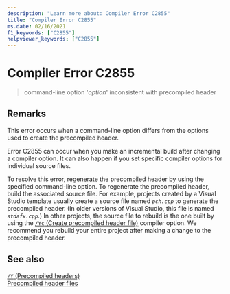 ```yaml
---
description: "Learn more about: Compiler Error C2855"
title: "Compiler Error C2855"
ms.date: 02/16/2021
f1_keywords: ["C2855"]
helpviewer_keywords: ["C2855"]
---
```

# Compiler Error C2855

> command-line option '*option*' inconsistent with precompiled header

## Remarks

This error occurs when a command-line option differs from the options used to create the precompiled header.

Error C2855 can occur when you make an incremental build after changing a compiler option. It can also happen if you set specific compiler options for individual source files.

To resolve this error, regenerate the precompiled header by using the specified command-line option. To regenerate the precompiled header, build the associated source file. For example, projects created by a Visual Studio template usually create a source file named *`pch.cpp`* to generate the precompiled header. (In older versions of Visual Studio, this file is named *`stdafx.cpp`*.) In other projects, the source file to rebuild is the one built by using the [`/Yc` (Create precompiled header file)](../../build/reference/yc-create-precompiled-header-file.md) compiler option. We recommend you rebuild your entire project after making a change to the precompiled header.

## See also

[`/Y` (Precompiled headers)](../../build/reference/y-precompiled-headers.md)\
[Precompiled header files](../../build/creating-precompiled-header-files.md)
